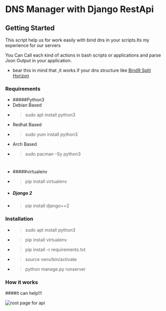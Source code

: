 # DNS Manager with Django RestApi

## Getting Started

This script help us for work easily with bind dns in your scripts.Its my experience for our servers

You Can Call each kind of actions in bash scripts or applications and parse Json Output in your application.

- bear this in mind that ,it works if your dns structure like [Bind9 Split Horizon](http://github.com/javad-hajiani/splithorizon.git)
### Requirements

- #####Python3
 - Debian Based
  - > sudo apt install python3
 - Redhat Based
  - > sudo yum install python3
 - Arch Based
  - > sudo pacman -Sy python3
#

- #####virtualenv
 - > pip install virtualenv
- ##### Django 2
 - > pip install django==2

### Installation
- >  sudo apt install python3
- > pip install virtualenv
- > pip install -r requirements.txt
- > source venv/bin/activate
- > python manage.py runserver 
### How it works

####it can help!!!


![root page for api](https://i.ibb.co/5cxV65J/Screen-Shot-2018-12-08-at-3-46-33-PM.png)